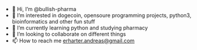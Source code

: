 - 👋 Hi, I’m @bullish-pharma
- 👀 I’m interested in dogecoin, opensoure programming projects, python3, bioinformatics and other fun stuff
- 🌱 I’m currently learning python and studying pharmacy
- 💞️ I’m looking to collaborate on different things
- 📫 How to reach me erharter.andreas@gmail.com

<!---
bullish-pharma/bullish-pharma is a ✨ special ✨ repository because its `README.md` (this file) appears on your GitHub profile.
You can click the Preview link to take a look at your changes.
--->

